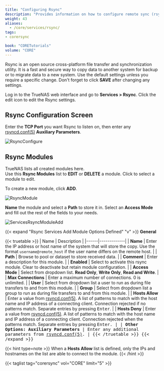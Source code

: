 ```yaml
---
title: "Configuring Rsync"
description: "Provides information on how to configure remote sync (rsync) on your TrueNAS."
weight: 43
aliases: 
  - /core/services/rsync/
tags:
- corersync

book: "CORETutorials"
volume: "CORE"
---
```


Rsync is an open source cross-platform file transfer and synchronization utility. It is a fast and secure way to copy data to another system for backup or to migrate data to a new system.
Use the default settings unless you require a specific change. Don't forget to click **SAVE** after changing any settings.

Log in to the TrueNAS web interface and go to **Services > Rsync**. Click the <span class="material-icons">edit</span> icon to edit the Rsync settings.

## Rsync Configuration Screen

Enter the **TCP Port** you want Rsync to listen on, then enter any [rsyncd.conf(5)](https://www.samba.org/ftp/rsync/rsyncd.conf.html) **Auxiliary Parameters**.

![RsyncConfigure](/images/CORE/Tasks/RsyncConfigure.png "Configuring rsync")

## Rsync Modules

TrueNAS lists all created modules here.  
Use this **Rsync Modules** list to **EDIT** or **DELETE** a module. Click <i class="fa fa-chevron-right"></i> to select a module to edit.  

To create a new module, click **ADD**.

![RsyncModule](/images/CORE/Tasks/RsyncModule.png "Creating a rsync module")

**Name** the module and select a **Path** to store it in. Select an **Access Mode** and fill out the rest of the fields to your needs.

![ServicesRsyncModuleAdd](/images/CORE/Services/ServicesRsyncModuleAdd.png "Creating a rsync module")

{{< expand "Rsync Services Add Module Options Defined" "v" >}}
**General**

{{< truetable >}}
| Name | Description |
|------|-------------|
| **Name** | Enter the IP address or host name of the system that will store the copy. Use the format `username@remote_host` if the user name differs on the remote host. |
| **Path** | Browse to pool or dataset to store received data. |
| **Comment** | Enter a description for this module. |
| **Enabled** | Select to activate this rsync module. Clear to deactivate but retain module configuration. |
| **Access Mode** | Select from dropdown list. **Read Only**, **Write Only**, **Read and Write**. |
| **Max Connections** | Enter a maximum number of connections. 0 is unlimited. |
| **User** | Select from dropdown list a user to run as during file transfers to and from this module. |
| **Group** | Select from dropdown list a group to run as during file transfers to and from this module. |
| **Hosts Allow** | Enter a value from [rsyncd.conf(5)](https://www.samba.org/ftp/rsync/rsyncd.conf.html). A list of patterns to match with the host name and IP address of a connecting client. Connection rejected if no patterns match. Separate entries by pressing <kbd>Enter</kbd>. |
| **Hosts Deny** | Enter a value from [rsyncd.conf(5)](https://www.samba.org/ftp/rsync/rsyncd.conf.html). A list of patterns to match with the host name and IP address of a connecting client. Connection rejected when the patterns match. Separate entries by pressing <kbd>Enter</kpd>. |
| **Other Options: Auxiliary Parameters** | Enter any additional parameters from [rsyncd.conf(5)](https://www.samba.org/ftp/rsync/rsyncd.conf.html). |
{{< /truetable >}}
{{< /expand >}}

{{< hint type=note >}}
When a **Hosts Allow** list is defined, only the IPs and hostnames on the list are able to connect to the module.
{{< /hint >}}

{{< taglist tag="corersync" vol="CORE" limit="5" >}}
